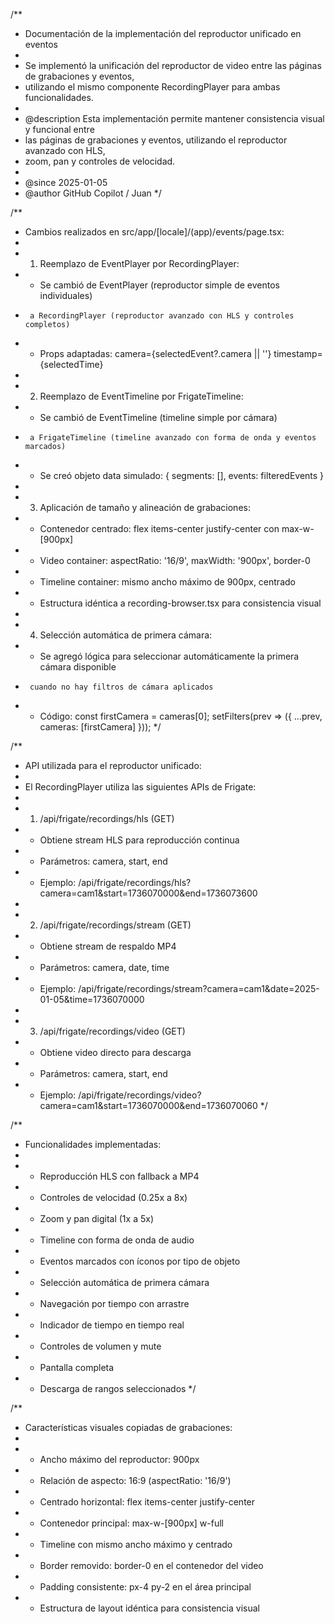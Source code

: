/**
 * Documentación de la implementación del reproductor unificado en eventos
 *
 * Se implementó la unificación del reproductor de video entre las páginas de grabaciones y eventos,
 * utilizando el mismo componente RecordingPlayer para ambas funcionalidades.
 *
 * @description Esta implementación permite mantener consistencia visual y funcional entre
 * las páginas de grabaciones y eventos, utilizando el reproductor avanzado con HLS,
 * zoom, pan y controles de velocidad.
 *
 * @since 2025-01-05
 * @author GitHub Copilot / Juan
 */

/**
 * Cambios realizados en src/app/[locale]/(app)/events/page.tsx:
 *
 * 1. Reemplazo de EventPlayer por RecordingPlayer:
 *    - Se cambió de EventPlayer (reproductor simple de eventos individuales)
 *      a RecordingPlayer (reproductor avanzado con HLS y controles completos)
 *    - Props adaptadas: camera={selectedEvent?.camera || ''} timestamp={selectedTime}
 *
 * 2. Reemplazo de EventTimeline por FrigateTimeline:
 *    - Se cambió de EventTimeline (timeline simple por cámara)
 *      a FrigateTimeline (timeline avanzado con forma de onda y eventos marcados)
 *    - Se creó objeto data simulado: { segments: [], events: filteredEvents }
 *
 * 3. Aplicación de tamaño y alineación de grabaciones:
 *    - Contenedor centrado: flex items-center justify-center con max-w-[900px]
 *    - Video container: aspectRatio: '16/9', maxWidth: '900px', border-0
 *    - Timeline container: mismo ancho máximo de 900px, centrado
 *    - Estructura idéntica a recording-browser.tsx para consistencia visual
 *
 * 4. Selección automática de primera cámara:
 *    - Se agregó lógica para seleccionar automáticamente la primera cámara disponible
 *      cuando no hay filtros de cámara aplicados
 *    - Código: const firstCamera = cameras[0]; setFilters(prev => ({ ...prev, cameras: [firstCamera] }));
 */

/**
 * API utilizada para el reproductor unificado:
 *
 * El RecordingPlayer utiliza las siguientes APIs de Frigate:
 *
 * 1. /api/frigate/recordings/hls (GET)
 *    - Obtiene stream HLS para reproducción continua
 *    - Parámetros: camera, start, end
 *    - Ejemplo: /api/frigate/recordings/hls?camera=cam1&start=1736070000&end=1736073600
 *
 * 2. /api/frigate/recordings/stream (GET)
 *    - Obtiene stream de respaldo MP4
 *    - Parámetros: camera, date, time
 *    - Ejemplo: /api/frigate/recordings/stream?camera=cam1&date=2025-01-05&time=1736070000
 *
 * 3. /api/frigate/recordings/video (GET)
 *    - Obtiene video directo para descarga
 *    - Parámetros: camera, start, end
 *    - Ejemplo: /api/frigate/recordings/video?camera=cam1&start=1736070000&end=1736070060
 */

/**
 * Funcionalidades implementadas:
 *
 * - Reproducción HLS con fallback a MP4
 * - Controles de velocidad (0.25x a 8x)
 * - Zoom y pan digital (1x a 5x)
 * - Timeline con forma de onda de audio
 * - Eventos marcados con íconos por tipo de objeto
 * - Selección automática de primera cámara
 * - Navegación por tiempo con arrastre
 * - Indicador de tiempo en tiempo real
 * - Controles de volumen y mute
 * - Pantalla completa
 * - Descarga de rangos seleccionados
 */

/**
 * Características visuales copiadas de grabaciones:
 *
 * - Ancho máximo del reproductor: 900px
 * - Relación de aspecto: 16:9 (aspectRatio: '16/9')
 * - Centrado horizontal: flex items-center justify-center
 * - Contenedor principal: max-w-[900px] w-full
 * - Timeline con mismo ancho máximo y centrado
 * - Border removido: border-0 en el contenedor del video
 * - Padding consistente: px-4 py-2 en el área principal
 * - Estructura de layout idéntica para consistencia visual